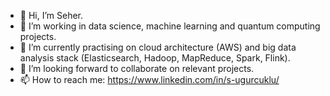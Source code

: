 - 👋 Hi, I’m Seher.
- 👀 I’m working in data science, machine learning and quantum computing projects.
- 🌱 I’m currently practising on cloud architecture (AWS) and big data analysis stack (Elasticsearch, Hadoop, MapReduce, Spark, Flink).
- 💞️ I’m looking forward to collaborate on relevant projects.
- 📫 How to reach me: https://www.linkedin.com/in/s-ugurcuklu/

<!---
zenmaestr0/zenmaestr0 is a ✨ special ✨ repository because its `README.md` (this file) appears on your GitHub profile.
You can click the Preview link to take a look at your changes.
--->
